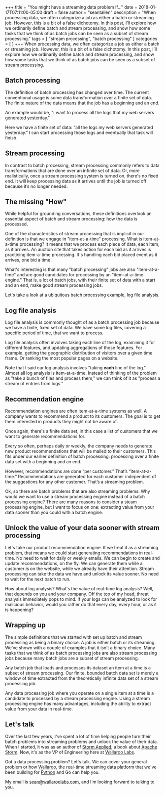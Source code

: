 +++
title = "You might have a streaming data problem if..."
date = 2018-01-17T07:11:00-05:00
draft = false
author = "seantallen"
description = "When processing data, we often categorize a job as either a batch or streaming job. However, this is a bit of a false dichotomy. In this post, I’ll explore how we ordinarily define batch and stream processing, and show how some tasks that we think of as batch jobs can be seen as a subset of stream processing."
tags = [
    "stream processing",
    "batch processing"
]
categories = [
]
+++
When processing data, we often categorize a job as either a batch or streaming job. However, this is a bit of a false dichotomy. In this post, I’ll explore how we ordinarily define batch and stream processing, and show how some tasks that we think of as batch jobs can be seen as a subset of stream processing.

## Batch processing

The definition of batch processing has changed over time. The current conventional usage is some data transformation over a finite set of data. The finite nature of the data means that the job has a beginning and an end. 

An example would be, "I want to process all the logs that my web servers generated yesterday." 

Here we have a finite set of data: "all the logs my web servers generated yesterday." I can start processing those logs and eventually that task will finish. 

## Stream processing

In contrast to batch processing, stream processing commonly refers to data transformations that are done over an infinite set of data. Or, more realistically, once a stream processing system is turned on, there's no fixed end. It will keep processing data as it arrives until the job is turned off because it’s no longer needed.

## The missing "How"

While helpful for grounding conversations, these definitions overlook an essential aspect of batch and stream processing: how the data is processed. 

One of the characteristics of stream processing that is implicit in our definition is that we engage in "item-at-a-time" processing. What is item-at-a-time processing? It means that we process each piece of data, each item, as it arrives. An auction site that takes action for each bid as it arrives is practicing item-a-time processing. It's handling each bid placed event as it arrives, one bid a time. 

What's interesting is that many "batch processing" jobs are also "item-at-a-time" and are good candidates for processing by an "item-at-a-time engine." That is, a lot of batch jobs, with their finite set of data with a start and an end, make good stream processing jobs.

Let's take a look at a ubiquitous batch processing example, log file analysis.

## Log file analysis

Log file analysis is commonly thought of as a batch processing job because we have a finite, fixed set of data. We have some log files, covering a specific period of time, that we want to process. 

Log file analysis often involves taking each line of the log, examining it for different features, and updating aggregations of those features. For example, getting the geographic distribution of visitors over a given time frame. Or ranking the most popular pages on a website.

Note that I said our log analysis involves "taking **each** line of the log." Almost all log analysis is item-at-a-time. Instead of thinking of the problem as "take a bunch of files and process them," we can think of it as "process a stream of entries from logs."

## Recommendation engine

Recommendation engines are often item-at-a-time systems as well. A company wants to recommend a product to its customers. The goal is to get them interested in products they might not be aware of. 

Once again, there's a finite data set, in this case a list of customers that we want to generate recommendations for.

Every so often, perhaps daily or weekly, the company needs to generate new product recommendations that will be mailed to their customers. This fits under our earlier definition of batch processing: processing over a finite data set with a beginning and an end.

However, recommendations are done “per customer.” That’s “item-at-a-time.” Recommendations are generated for each customer independent of the suggestions for any other customer. That’s a streaming problem. 

Ok, so there are batch problems that are also streaming problems. Why would we want to use a stream processing engine instead of a batch processing engine? There are many reasons to consider a steam processing engine, but I want to focus on one: extracting value from your data sooner than you could with a batch engine.

## Unlock the value of your data sooner with stream processing

Let's take our product recommendation engine. If we treat it as a streaming problem, that means we could start generating recommendations in real-time. No need to wait for daily or weekly emails. We can begin to create and update recommendations, on the fly. We can generate them while a customer is on the website, while we already have their attention. Stream processing can take the data we have and unlock its value sooner. No need to wait for the next batch to run.

How about log analysis? What's the value of real-time log analysis? Well, that depends on you and your company. Off the top of my head, threat analysis immediately pops to mind. If your logs can be analyzed to look for malicious behavior, would you rather do that every day, every hour, or as it is happening?

## Wrapping up

The simple definitions that we started with set up batch and stream processing as being a binary choice. A job is either batch or its streaming. We’ve shown with a couple of examples that it isn’t a binary choice. Many tasks that we think of as batch processing jobs are also stream processing jobs because many batch jobs are a subset of stream processing.

Any batch job that loads and processes its dataset an item at a time is a subset of stream processing. Our finite, bounded batch data set is merely a window of time extracted from the theoretically infinite data set of a stream processing job.

Any data processing job where you operate on a single item at a time is a candidate to processed by a stream processing engine. Using a stream processing engine has many advantages, including the ability to extract value from your data in real-time.

## Let's talk

Over the last few years, I've spent a lot of time helping people turn their batch problems into streaming problems and unlock the value of their data. When I started, it was as an author of [Storm Applied](https://www.manning.com/books/storm-applied), a book about [Apache Storm](https://storm.apache.org/). Now, it's as the VP of Engineering here at [Wallaroo Labs](http://www.wallaroolabs.com/).

Got a data processing problem? Let's talk. We can cover your general problem or how [Wallaroo](https://github.com/wallaroolabs/wallaroo), the real-time streaming data platform that we've been building for [Python](https://blog.wallaroolabs.com/2017/10/go-python-go-stream-processing-for-python/) and Go can help you.

My email is [sean@wallaroolabs.com](mailto:sean@wallaroolabs.com), and I'm looking forward to talking to you.
